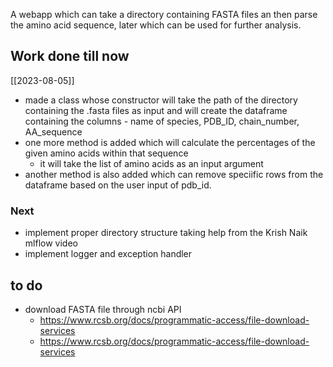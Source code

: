 A webapp which can take a directory containing FASTA files an then parse the amino acid sequence, later which can be used for further analysis.
## Work done till now

[[2023-08-05]]

- made a class whose constructor will take the path of the directory containing the .fasta files as input and will create the dataframe containing the columns -  name of species, PDB_ID, chain_number, AA_sequence
- one more method is added which will calculate the percentages of the given amino acids within that sequence
	- it will take the list of amino acids as an input argument
- another method is also added which can remove speciific rows from the dataframe based on the user input of pdb_id.

### Next
- implement proper directory structure taking help from the Krish Naik mlflow video
- implement logger and exception handler

## to do
- download FASTA file through ncbi API 
	- https://www.rcsb.org/docs/programmatic-access/file-download-services
	- https://www.rcsb.org/docs/programmatic-access/file-download-services

